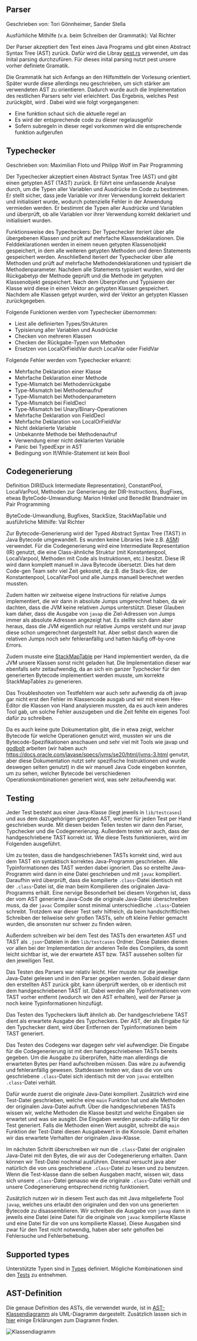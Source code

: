 ## Parser

Geschrieben von: Tori Gönnheimer, Sander Stella

Ausfürhliche Mithilfe (v.a. beim Schreiben der Grammatik): Val Richter

Der Parser akzeptiert den Text eines Java Programs und gibt einen Abstract Syntax Tree (AST) zurück.
Dafür wird die Libray [pest.rs](https://pest.rs/) verwendet, um das Inital parsing durchzufüren.
Für dieses inital parsing nutzt pest unsere vorher definiete Gramatik.

Die Grammatik hat sich Anfangs an den Hilfsmitteln der Vorlesung orientiert. Später wurde diese allerdings neu geschrieben, um sich stärker am verwendeten AST zu orientieren. Dadurch wurde auch die Implementation des restlichen Parsers sehr viel erleichtert.
Das Ergebnis, welches Pest zurückgibt, wird .
Dabei wird wie folgt vorgegangenen:

-   Eine funktion schaut sich die aktuelle regel an
-   Es wird der entsprechende code zu dieser regelausgefür
-   Sofern subregeln in dieser regel vorkommen wird die entsprechende funktion aufgerufen

## Typechecker

Geschrieben von: Maximilian Floto und Philipp Wolf im Pair Programming

Der Typechecker akzeptiert einen Abstract Syntax Tree (AST) und gibt einen getypten AST (TAST) zurück.
Er führt eine umfassende Analyse durch, um die Typen aller Variablen und Ausdrücke im Code zu bestimmen.
Er stellt sicher, dass jede Variable vor ihrer Verwendung korrekt deklariert und initialisiert wurde, wodurch potenzielle Fehler in der Anwendung vermieden werden.
Er bestimmt die Typen aller Ausdrücke und Variablen und überprüft, ob alle Variablen vor ihrer Verwendung korrekt deklariert und initialisiert wurden.

Funktionsweise des Typecheckers:
Der Typechecker iteriert über alle übergebenen Klassen und prüft auf mehrfache Klassendeklarationen. Die Felddeklarationen werden in einem neuen getypten Klassenobjekt gespeichert, in dem alle weiteren getypten Methoden und deren Statements gespeichert werden. Anschließend iteriert der Typechecker über alle Methoden und prüft auf mehrfache Methodendeklarationen und typisiert die Methodenparameter. Nachdem alle Statements typisiert wurden, wird der Rückgabetyp der Methode geprüft und die Methode im getypten Klassenobjekt gespeichert. Nach dem Überprüfen und Typisieren der Klasse wird diese in einen Vektor an getypten Klassen gespeichert. Nachdem alle Klassen getypt wurden, wird der Vektor an getypten Klassen zurückgegeben.

Folgende Funktionen werden vom Typechecker übernommen:

-   Liest alle definierten Types/Strukturen
-   Typisierung aller Variablen und Ausdrücke
-   Checken von mehreren Klassen
-   Checken der Rückgabe-Typen von Methoden
-   Ersetzen von LocalOrFieldVar durch LocalVar oder FieldVar

Folgende Fehler werden vom Typechecker erkannt:

-   Mehrfache Deklaration einer Klasse
-   Mehrfache Deklaration einer Methode
-   Type-Mismatch bei Methodenrückgabe
-   Type-Mismatch bei Methodenaufruf
-   Type-Mismatch bei Methodenparametern
-   Type-Mismatch bei FieldDecl
-   Type-Mismatch bei Unary/Binary-Operationen
-   Mehrfache Deklaration von FieldDecl
-   Mehrfache Deklaration von LocalOrFieldVar
-   Nicht deklarierte Variable
-   Unbekannte Methode bei Methodenaufruf
-   Verwendung einer nicht deklarierten Variable
-   Panic bei TypedExpr in AST
-   Bedingung von If/While-Statement ist kein Bool

## Codegenerierung

Definition DIR(Duck Intermediate Representation), ConstantPool, LocalVarPool, Methoden zur Generierung der DIR-Instructions, BugFixes, etwas ByteCode-Umwandlung: Marion Hinkel und Benedikt Brandmaier im Pair Programming

ByteCode-Umwandlung, Bugfixes, StackSize, StackMapTable und ausführliche Mithilfe: Val Richter

Zur Bytecode-Generierung wird der Typed Abstract Syntax Tree (TAST) in Java Bytecode umgewandelt.
Es wurden keine Libraries (wie z.B. [ASM](https://asm.ow2.io/javadoc/)) verwendet.
Für die Codegenerierung wird eine Intermediate Representation (IR) genutzt, die eine Class-ähnliche Struktur
(mit Konstantenpool, LocalVarpool, Methoden mit Code als Instruktionen, etc.) besitzt.
Diese IR wird dann komplett manuell in Java Bytecode übersetzt. Dies hat dem Code-gen Team sehr viel Zeit gekostet,
da z.B. die Stack-Size, der Konstantenpool, LocalVarPool und alle Jumps manuell berechnet werden mussten.

Zudem hatten wir zeitweise eigene Instructions für relative Jumps implementiert, die wir dann in absolute Jumps umgerechnet haben,
da wir dachten, dass die JVM keine relativen Jumps unterstützt. Dieser Glauben kam daher, dass die Ausgabe von `javap` die
Ziel-Adressen von Jumps immer als absolute Adressen angezeigt hat. Es stellte sich dann aber heraus, dass die JVM eigentlich
nur relative Jumps versteht und nur javap diese schon umgerechnet dargestellt hat. Aber selbst danch waren die relativen Jumps
noch sehr fehleranfällig und hatten häufig off-by-one Errors.

Zudem musste eine [StackMapTable](https://docs.oracle.com/javase/specs/jvms/se20/html/jvms-4.html#jvms-4.7.4) per Hand implementiert werden,
da die JVM unsere Klassen sonst nicht geladen hat. Die Implementation dieser war ebenfalls sehr zeitaufwendig, da an sich ein ganzer
Typchecker für den generierten Bytecode implementiert werden musste, um korrekte StackMapTables zu generieren.

Das Troubleshooten von Testfehlern war auch sehr aufwendig da oft javap gar nicht erst den Fehler im Klassencode ausgab
und wir mit einem Hex-Editor die Klassen von Hand analysieren mussten, da es auch kein anderes Tool gab, um solche Fehler
auszugeben und die Zeit fehlte ein eigenes Tool dafür zu schreiben.

Da es auch keine gute Dokumentation gibt, die in etwa zeigt, welcher Bytecode für welche Operationen genutzt wird, mussten wir
uns die Bytecode-Spezifikationen anschauen und sehr viel mit Tools wie javap und [godbolt](https://godbolt.org/) arbeiten
(wir haben auch https://docs.oracle.com/javase/specs/jvms/se20/html/jvms-3.html genutzt, aber diese Dokumentation nutzt
sehr spezifische Instruktionen und wurde deswegen selten genutzt) in die wir manuell Java Code eingeben konnten, um zu sehen,
welcher Bytecode bei verschiedenen Operationskombinationen generiert wird, was sehr zeitaufwendig war.

## Testing

Jeder Test besteht aus einer Java-Klasse (liegt jeweils in `lib/testcases`) und aus dem dazugehörigen getypten AST, welcher für jeden Test per Hand geschrieben wurde. Mit diesen beiden Teilen testen wir dann den Parser, Typchecker und die Codegenerierung. Außerdem testen wir auch, dass der handgeschriebene TAST korrekt ist. Wie diese Tests funktionieren, wird im Folgenden ausgeführt.

Um zu testen, dass die handgeschriebenen TASTs korrekt sind, wird aus dem TAST ein syntaktisch korrektes Java-Programm geschrieben. Alle Typinformationen des TAST werden dabei ignoriert.
Das so erstellte Java-Programm wird dann in eine Datei geschrieben und mit `javac` kompiliert. Daraufhin wird überprüft, dass die kompilierte `.class`-Datei identisch mit der `.class`-Datei ist,
die man beim Kompilieren des originalen Java-Programms erhält. Eine nervige Besonderheit bei diesem Vorgehen ist, dass der vom AST generierte Java-Code die originale Java-Datei überschreiben muss,
da der `javac` Compiler sonst minimal unterschiedliche `.class`-Dateien schreibt. Trotzdem war dieser Test sehr hilfreich, da beim handschriftlichen Schreiben der teilweise sehr großen TASTs,
sehr oft kleine Fehler gemacht wurden, die ansonsten nur schwer zu finden wären.

Außerdem schreiben wir bei dem Test des TASTs den erwarteten AST und TAST als `.json`-Dateien in den `lib/testcases` Ordner. Diese Dateien dienen vor allen bei der Implementation der anderen Teile des Compilers, da somit leicht sichtbar ist, wie der erwartete AST bzw. TAST aussehen sollten für den jeweiligen Test.

Das Testen des Parsers war relativ leicht. Hier musste nur die jeweilige Java-Datei gelesen und in den Parser gegeben werden. Sobald dieser dann den erstellten AST zurück gibt, kann überprüft werden, ob er identisch mit dem handgeschriebenen TAST ist. Dabei werden alle Typinformationen vom TAST vorher entfernt (wodurch wir den AST erhalten), weil der Parser ja noch keine Typinformationen hinzufügt.

Das Testen des Typcheckers läuft ähnlich ab. Der handgeschriebene TAST dient als erwartete Ausgabe des Typcheckers. Der AST, der als Eingabe für den Typchecker dient, wird über Entfernen der Typinformationen beim TAST generiert.

Das Testen des Codegens war dagegen sehr viel aufwendiger. Die Eingabe für die Codegenerierung ist mit den handgeschriebenen TASTs bereits gegeben. Um die Ausgabe zu überprüfen, hätte man allerdings die erwarteten Bytes per Hand aufschreiben müssen. Das wäre zu aufwendig und fehleranfällig gewesen. Stattdessen testen wir, dass die von uns geschriebene `.class`-Datei sich identisch mit der von `javac` erstellten `.class`-Datei verhält.

Dafür wurde zuerst die originale Java-Datei kompiliert. Zusätzlich wird eine Test-Datei geschrieben, welche eine `main` Funktion hat und alle Methoden der originalen Java-Datei aufruft. Über die handgeschriebenen TASTs wissen wir, welche Methoden die Klasse besitzt und welche Eingaben sie erwartet und was sie ausgibt. Die Eingaben werden pseudo-zufällig für den Test generiert. Falls die Methoden einen Wert ausgibt, schreibt die `main` Funktion der Test-Datei diesen Ausgabewert in die Konsole. Damit erhalten wir das erwartete Verhalten der originalen Java-Klasse.

Im nächsten Schritt überschreiben wir nun die `.class`-Datei der originalen Java-Datei mit den Bytes, die wir aus der Codegenerierung erhalten. Dann können wir Test-Datei nochmal ausführen. Diesmal versucht java aber natürlich die von uns geschriebene `.class`-Datei zu lesen und zu benutzen. Wenn die Test-klasse dann die selben Ausgaben macht, wissen wir, dass sich unsere `.class`-Datei genauso wie die originale `.class`-Datei verhält und unsere Codegenerierung entsprechend richtig funktioniert.

Zusätzlich nutzen wir in diesem Test auch das mit Java mitgelieferte Tool `javap`, welches uns erlaubt den originalen und den von uns generierten Bytecode zu disassemblieren. Wir schreiben die Ausgabe von `javap` dann in jeweils eine Datei (eine Datei für die originale von `javac` kompilierte Klasse und eine Datei für die von uns kompilierte Klasse). Diese Ausgaben sind zwar für den Test nicht notwendig, haben aber sehr geholfen bei Fehlersuche und Fehlerbehebung.

## Supported types

Unterstützte Typen sind in [Types](../lib/src/types.rs) definiert.
Mögliche Kombinationen sind den [Tests](../lib/testcases) zu entnehmen.

## AST-Definition

Die genaue Definition des ASTs, die verwendet wurde, ist in [AST-Klassendiagramm](./AST-Klassendiagramm.png) als UML-Diagramm dargestellt. Zusätzlich lassen sich in [hier](./Notizen%20zum%20AST.md) einige Erklärungen zum Diagramm finden.

![Klassendiagramm](AST-Klassendiagramm.png)
